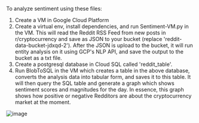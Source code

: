 To analyze sentiment using these files:
1. Create a VM in Google Cloud Platform
2. Create a virtual env, install dependencies, and run Sentiment-VM.py in the VM. This will read the Reddit RSS Feed from new posts in r/cryptocurrency and save as JSON to your bucket (replace 'reddit-data-bucket-jdxqd-2'). After the JSON is upload to the bucket, it will run entity analysis on it using GCP's NLP API, and save the output to the bucket as a txt file.
3. Create a postgresql database in Cloud SQL called 'reddit_table'. 
4. Run BlobToSQL in the VM which creates a table in the above database, converts the analysis data into tabular form, and saves it to this table. It will then query the SQL table and generate a graph which shows sentiment scores and magnitudes for the day. In essence, this graph shows how positive or negative Redditors are about the cryptocurrency market at the moment. 

![image](https://user-images.githubusercontent.com/36838938/120940634-1b19b200-c6d3-11eb-9f51-2f702478076a.png)
